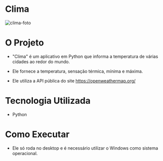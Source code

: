# Clima
![clima-foto](https://github.com/gleysson-nunes/clima/assets/141166513/7e57a8be-397b-4724-bee2-e01fbf82aaf6)

# O Projeto

* "Clima" é um aplicativo em Python que informa a temperatura de várias cidades ao redor do mundo.

* Ele fornece a temperatura, sensação térmica, mínima e máxima.

* Ele utiliza a API pública do site https://openweathermap.org/

# Tecnologia Utilizada

* Python

# Como Executar

* Ele só roda no desktop e é necessário utilizar o Windows como sistema operacional.



